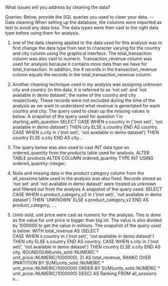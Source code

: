 What issues will you address by cleaning the data?





Queries:
Below, provide the SQL queries you used to clean your data.
--Data cleaning
When setting up the database, the columns were imported as text to avoid any data loss. The data types were then cast to the right data type before using them for analysis.
1. one of the data cleaning applied to the data used for this analysis was to first change the data type from text to 
character varying for the country and city column using the graphical interface. The total_transaction column was also 
cast to numeric. Transaction_revenue column was used for analysis because it contains more data than we have for total_transaction. In addition, the 4 records in the transaction_revenue column equals the records in the total_transaction_revenue column.

2. Another cleaning technique used in my analysis was assigning unknown city and country (in this data, it is referred to as 'not set' and 'not available in demo dataset', the name of the country and city respectively. These records were not excluded during the time of the analysis as we want to understand what revenue is genertated for each country and city. The query used to clean up the missing values is below:
A snapshot of the query used for question 1 in starting_with_question
SELECT	CASE 
			WHEN s.country in ('(not set)', 'not available in demo dataset') THEN city
			ELSE s.country
			END AS country,
		CASE 
			WHEN s.city in ('(not set)', 'not available in demo dataset') THEN country
			ELSE s.city
			END AS city...

3. The query below was also used to cast INT data type on ordered_quantity from the products table used for analysis.
ALTER TABLE products
ALTER COLUMN ordered_quantity TYPE INT
USING ordered_quantity::integer;

4. Nulls and missing data in the product category column from the all_sessions table used in the analysis was also fixed. Records stored as 'not set' and 'not available in demo dataset' were treated as unknown and filtered out from the analysis
A snapshot of the query used:
SELECT		CASE 
					WHEN s.product_category_v2 in ('(not set)', 'not available in demo dataset') THEN 'UNKNOWN'
					ELSE s.product_category_v2
					END AS product_category, ....

5. Units sold, unit price were cast as numeric for the analysis. This is done as the value for unit price is bigger than big int. The valus is also divided by 1000000 to get the value in millions. The snapshot of the query used is below:
WITH total_revenue AS (SELECT	
									CASE 
										WHEN s.country in ('(not set)', 'not available in demo dataset') THEN city
										ELSE s.country
										END AS country,
									CASE 
										WHEN s.city in ('(not set)', 'not available in demo dataset') THEN country
										ELSE s.city
										END AS city,
									ROUND(SUM(units_sold::NUMERIC * unit_price::NUMERIC/1000000), 2) AS total_revenue, 
									RANK() OVER (PARTITION BY SUM(units_sold::NUMERIC * unit_price::NUMERIC/1000000) ORDER BY SUM(units_sold::NUMERIC * unit_price::NUMERIC/1000000) DESC) AS Ranking
						FROM all_sessions s...


